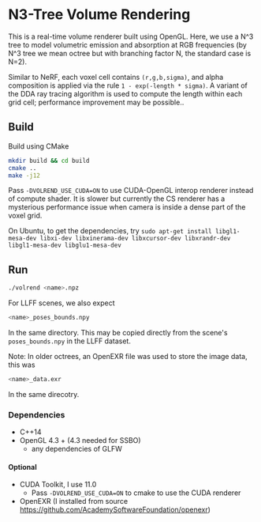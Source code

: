 # N3-Tree Volume Rendering

This is a real-time volume renderer built using OpenGL.
Here, we use a N^3 tree to model volumetric emission and absorption at RGB frequencies
(by N^3 tree we mean octree but with branching factor N, the standard case is N=2).

Similar to NeRF, each voxel cell contains `(r,g,b,sigma)`, and
alpha composition is applied via the rule `1 - exp(-length * sigma)`.
A variant of the DDA ray tracing algorithm is used to compute the length within each grid cell;
performance improvement may be possible..

## Build
Build using CMake
```sh
mkdir build && cd build
cmake ..
make -j12
```

Pass `-DVOLREND_USE_CUDA=ON` to use CUDA-OpenGL interop renderer instead of compute shader.
It is slower but currently the CS renderer has a mysterious performance issue when camera is inside a
dense part of the voxel grid.

On Ubuntu, to get the dependencies, try
`sudo apt-get install libgl1-mesa-dev libxi-dev libxinerama-dev libxcursor-dev libxrandr-dev libgl1-mesa-dev libglu1-mesa-dev`

## Run
```sh
./volrend <name>.npz
```
For LLFF scenes, we also expect
```sh
<name>_poses_bounds.npy
```
In the same directory. This may be copied directly from the scene's `poses_bounds.npy` in the LLFF dataset.

Note: In older octrees, an OpenEXR file was used to store the image data, this was
```sh
<name>_data.exr
```
In the same direcotry.

### Dependencies
- C++14
- OpenGL 4.3 + (4.3 needed for SSBO)
    - any dependencies of GLFW

#### Optional
- CUDA Toolkit, I use 11.0
    - Pass `-DVOLREND_USE_CUDA=ON` to cmake to use the CUDA renderer
- OpenEXR
(I installed from source <https://github.com/AcademySoftwareFoundation/openexr>)
